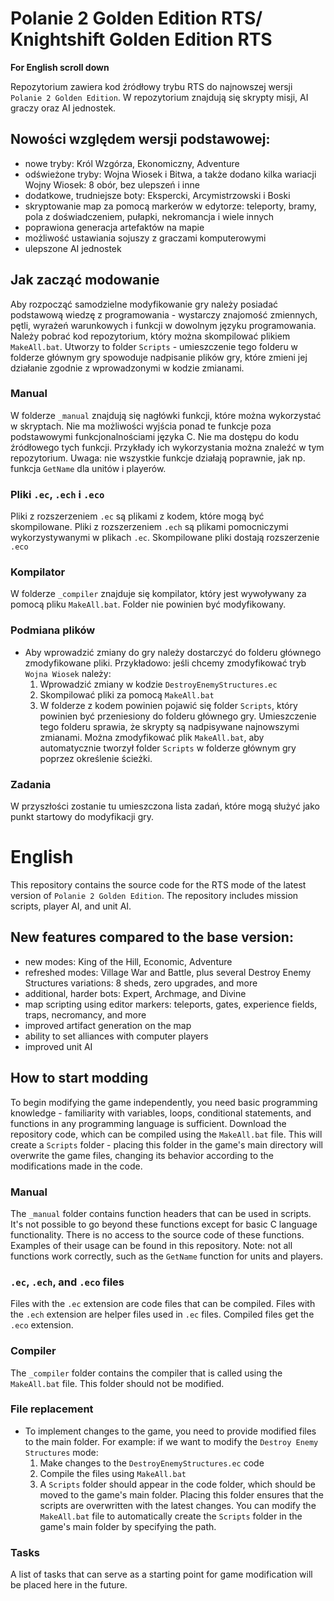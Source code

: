 # Polanie 2 Golden Edition RTS/ Knightshift Golden Edition RTS

**For English scroll down**

Repozytorium zawiera kod źródłowy trybu RTS do najnowszej wersji `Polanie 2 Golden Edition`. W repozytorium znajdują się skrypty misji, AI graczy oraz AI jednostek.

## Nowości względem wersji podstawowej:

- nowe tryby: Król Wzgórza, Ekonomiczny, Adventure
- odświeżone tryby: Wojna Wiosek i Bitwa, a także dodano kilka wariacji Wojny Wiosek: 8 obór, bez ulepszeń i inne
- dodatkowe, trudniejsze boty: Ekspercki, Arcymistrzowski i Boski
- skryptowanie map za pomocą markerów w edytorze: teleporty, bramy, pola z doświadczeniem, pułapki, nekromancja i wiele innych
- poprawiona generacja artefaktów na mapie
- możliwość ustawiania sojuszy z graczami komputerowymi
- ulepszone AI jednostek

## Jak zacząć modowanie

Aby rozpocząć samodzielne modyfikowanie gry należy posiadać podstawową wiedzę z programowania - wystarczy znajomość zmiennych, pętli, wyrażeń warunkowych i funkcji w dowolnym języku programowania. Należy pobrać kod repozytorium, który można skompilować plikiem `MakeAll.bat`. Utworzy to folder `Scripts` - umieszczenie tego folderu w folderze głównym gry spowoduje nadpisanie plików gry, które zmieni jej działanie zgodnie z wprowadzonymi w kodzie zmianami.

### Manual

W folderze `_manual` znajdują się nagłówki funkcji, które można wykorzystać w skryptach. Nie ma możliwości wyjścia ponad te funkcje poza podstawowymi funkcjonalnościami języka C. Nie ma dostępu do kodu źródłowego tych funkcji. Przykłady ich wykorzystania można znaleźć w tym repozytorium. Uwaga: nie wszystkie funkcje działają poprawnie, jak np. funkcja `GetName` dla unitów i playerów.

### Pliki `.ec`, `.ech` i `.eco`

Pliki z rozszerzeniem `.ec` są plikami z kodem, które mogą być skompilowane. Pliki z rozszerzeniem `.ech` są plikami pomocniczymi wykorzystywanymi w plikach `.ec`. Skompilowane pliki dostają rozszerzenie `.eco`

### Kompilator

W folderze `_compiler` znajduje się kompilator, który jest wywoływany za pomocą pliku `MakeAll.bat`. Folder nie powinien być modyfikowany.

### Podmiana plików

- Aby wprowadzić zmiany do gry należy dostarczyć do folderu głównego zmodyfikowane pliki. Przykładowo: jeśli chcemy zmodyfikować tryb `Wojna Wiosek` należy:
  1. Wprowadzić zmiany w kodzie `DestroyEnemyStructures.ec`
  2. Skompilować pliki za pomocą `MakeAll.bat`
  3. W folderze z kodem powinien pojawić się folder `Scripts`, który powinien być przeniesiony do folderu głównego gry. Umieszczenie tego folderu sprawia, że skrypty są nadpisywane najnowszymi zmianami. Można zmodyfikować plik `MakeAll.bat`, aby automatycznie tworzył folder `Scripts` w folderze głównym gry poprzez określenie ścieżki.

### Zadania

W przyszłości zostanie tu umieszczona lista zadań, które mogą służyć jako punkt startowy do modyfikacji gry.

# English

This repository contains the source code for the RTS mode of the latest version of `Polanie 2 Golden Edition`. The repository includes mission scripts, player AI, and unit AI.

## New features compared to the base version:

- new modes: King of the Hill, Economic, Adventure
- refreshed modes: Village War and Battle, plus several Destroy Enemy Structures variations: 8 sheds, zero upgrades, and more
- additional, harder bots: Expert, Archmage, and Divine
- map scripting using editor markers: teleports, gates, experience fields, traps, necromancy, and more
- improved artifact generation on the map
- ability to set alliances with computer players
- improved unit AI

## How to start modding

To begin modifying the game independently, you need basic programming knowledge - familiarity with variables, loops, conditional statements, and functions in any programming language is sufficient. Download the repository code, which can be compiled using the `MakeAll.bat` file. This will create a `Scripts` folder - placing this folder in the game's main directory will overwrite the game files, changing its behavior according to the modifications made in the code.

### Manual

The `_manual` folder contains function headers that can be used in scripts. It's not possible to go beyond these functions except for basic C language functionality. There is no access to the source code of these functions. Examples of their usage can be found in this repository. Note: not all functions work correctly, such as the `GetName` function for units and players.

### `.ec`, `.ech`, and `.eco` files

Files with the `.ec` extension are code files that can be compiled. Files with the `.ech` extension are helper files used in `.ec` files. Compiled files get the `.eco` extension.

### Compiler

The `_compiler` folder contains the compiler that is called using the `MakeAll.bat` file. This folder should not be modified.

### File replacement

- To implement changes to the game, you need to provide modified files to the main folder. For example: if we want to modify the `Destroy Enemy Structures` mode:
  1. Make changes to the `DestroyEnemyStructures.ec` code
  2. Compile the files using `MakeAll.bat`
  3. A `Scripts` folder should appear in the code folder, which should be moved to the game's main folder. Placing this folder ensures that the scripts are overwritten with the latest changes. You can modify the `MakeAll.bat` file to automatically create the `Scripts` folder in the game's main folder by specifying the path.

### Tasks

A list of tasks that can serve as a starting point for game modification will be placed here in the future.
